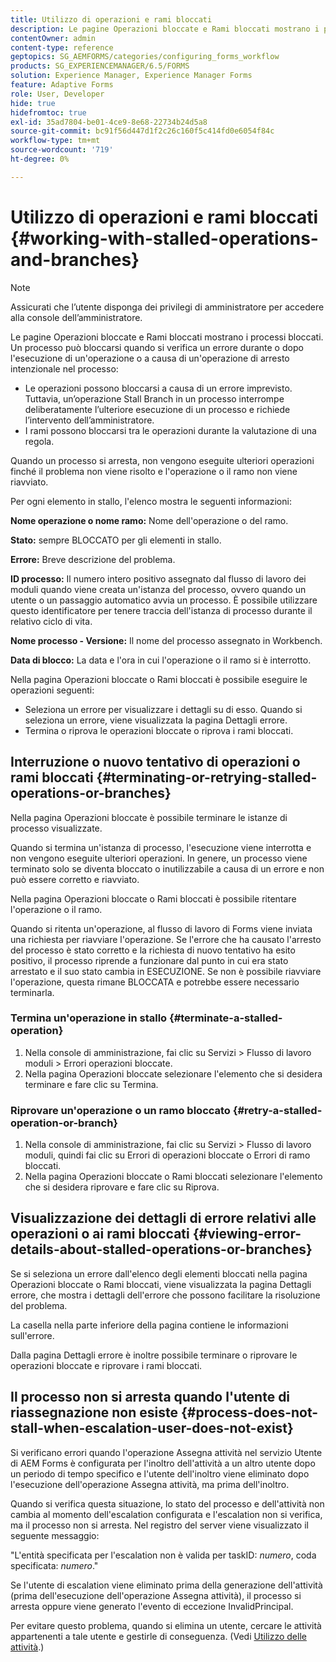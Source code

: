 ```yaml
---
title: Utilizzo di operazioni e rami bloccati
description: Le pagine Operazioni bloccate e Rami bloccati mostrano i processi bloccati.
contentOwner: admin
content-type: reference
geptopics: SG_AEMFORMS/categories/configuring_forms_workflow
products: SG_EXPERIENCEMANAGER/6.5/FORMS
solution: Experience Manager, Experience Manager Forms
feature: Adaptive Forms
role: User, Developer
hide: true
hidefromtoc: true
exl-id: 35ad7804-be01-4ce9-8e68-22734b24d5a8
source-git-commit: bc91f56d447d1f2c26c160f5c414fd0e6054f84c
workflow-type: tm+mt
source-wordcount: '719'
ht-degree: 0%

---
```


# Utilizzo di operazioni e rami bloccati {#working-with-stalled-operations-and-branches}

>[!NOTE]
> 
> Assicurati che l’utente disponga dei privilegi di amministratore per accedere alla console dell’amministratore.

Le pagine Operazioni bloccate e Rami bloccati mostrano i processi bloccati. Un processo può bloccarsi quando si verifica un errore durante o dopo l&#39;esecuzione di un&#39;operazione o a causa di un&#39;operazione di arresto intenzionale nel processo:

* Le operazioni possono bloccarsi a causa di un errore imprevisto. Tuttavia, un’operazione Stall Branch in un processo interrompe deliberatamente l’ulteriore esecuzione di un processo e richiede l’intervento dell’amministratore.
* I rami possono bloccarsi tra le operazioni durante la valutazione di una regola.

Quando un processo si arresta, non vengono eseguite ulteriori operazioni finché il problema non viene risolto e l&#39;operazione o il ramo non viene riavviato.

Per ogni elemento in stallo, l&#39;elenco mostra le seguenti informazioni:

**Nome operazione o nome ramo:** Nome dell&#39;operazione o del ramo.

**Stato:** sempre BLOCCATO per gli elementi in stallo.

**Errore:** Breve descrizione del problema.

**ID processo:** Il numero intero positivo assegnato dal flusso di lavoro dei moduli quando viene creata un&#39;istanza del processo, ovvero quando un utente o un passaggio automatico avvia un processo. È possibile utilizzare questo identificatore per tenere traccia dell&#39;istanza di processo durante il relativo ciclo di vita.

**Nome processo - Versione:** Il nome del processo assegnato in Workbench.

**Data di blocco:** La data e l&#39;ora in cui l&#39;operazione o il ramo si è interrotto.

Nella pagina Operazioni bloccate o Rami bloccati è possibile eseguire le operazioni seguenti:

* Seleziona un errore per visualizzare i dettagli su di esso. Quando si seleziona un errore, viene visualizzata la pagina Dettagli errore.
* Termina o riprova le operazioni bloccate o riprova i rami bloccati.

## Interruzione o nuovo tentativo di operazioni o rami bloccati {#terminating-or-retrying-stalled-operations-or-branches}

Nella pagina Operazioni bloccate è possibile terminare le istanze di processo visualizzate.

Quando si termina un&#39;istanza di processo, l&#39;esecuzione viene interrotta e non vengono eseguite ulteriori operazioni. In genere, un processo viene terminato solo se diventa bloccato o inutilizzabile a causa di un errore e non può essere corretto e riavviato.

Nella pagina Operazioni bloccate o Rami bloccati è possibile ritentare l&#39;operazione o il ramo.

Quando si ritenta un&#39;operazione, al flusso di lavoro di Forms viene inviata una richiesta per riavviare l&#39;operazione. Se l&#39;errore che ha causato l&#39;arresto del processo è stato corretto e la richiesta di nuovo tentativo ha esito positivo, il processo riprende a funzionare dal punto in cui era stato arrestato e il suo stato cambia in ESECUZIONE. Se non è possibile riavviare l&#39;operazione, questa rimane BLOCCATA e potrebbe essere necessario terminarla.

### Termina un&#39;operazione in stallo {#terminate-a-stalled-operation}

1. Nella console di amministrazione, fai clic su Servizi > Flusso di lavoro moduli > Errori operazioni bloccate.
1. Nella pagina Operazioni bloccate selezionare l&#39;elemento che si desidera terminare e fare clic su Termina.

### Riprovare un&#39;operazione o un ramo bloccato {#retry-a-stalled-operation-or-branch}

1. Nella console di amministrazione, fai clic su Servizi > Flusso di lavoro moduli, quindi fai clic su Errori di operazioni bloccate o Errori di ramo bloccati.
1. Nella pagina Operazioni bloccate o Rami bloccati selezionare l&#39;elemento che si desidera riprovare e fare clic su Riprova.

## Visualizzazione dei dettagli di errore relativi alle operazioni o ai rami bloccati {#viewing-error-details-about-stalled-operations-or-branches}

Se si seleziona un errore dall&#39;elenco degli elementi bloccati nella pagina Operazioni bloccate o Rami bloccati, viene visualizzata la pagina Dettagli errore, che mostra i dettagli dell&#39;errore che possono facilitare la risoluzione del problema.

La casella nella parte inferiore della pagina contiene le informazioni sull&#39;errore.

Dalla pagina Dettagli errore è inoltre possibile terminare o riprovare le operazioni bloccate e riprovare i rami bloccati.

## Il processo non si arresta quando l&#39;utente di riassegnazione non esiste {#process-does-not-stall-when-escalation-user-does-not-exist}

Si verificano errori quando l&#39;operazione Assegna attività nel servizio Utente di AEM Forms è configurata per l&#39;inoltro dell&#39;attività a un altro utente dopo un periodo di tempo specifico e l&#39;utente dell&#39;inoltro viene eliminato dopo l&#39;esecuzione dell&#39;operazione Assegna attività, ma prima dell&#39;inoltro.

Quando si verifica questa situazione, lo stato del processo e dell&#39;attività non cambia al momento dell&#39;escalation configurata e l&#39;escalation non si verifica, ma il processo non si arresta. Nel registro del server viene visualizzato il seguente messaggio:

&quot;L&#39;entità specificata per l&#39;escalation non è valida per taskID: *numero*, coda specificata: *numero*.&quot;

Se l&#39;utente di escalation viene eliminato prima della generazione dell&#39;attività (prima dell&#39;esecuzione dell&#39;operazione Assegna attività), il processo si arresta oppure viene generato l&#39;evento di eccezione InvalidPrincipal.

Per evitare questo problema, quando si elimina un utente, cercare le attività appartenenti a tale utente e gestirle di conseguenza. (Vedi [Utilizzo delle attività](/help/forms/using/admin-help/tasks.md#working-with-tasks).)
